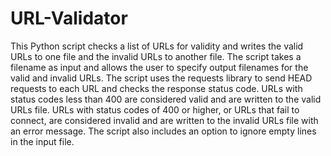 # URL-Validator
This Python script checks a list of URLs for validity and writes the valid URLs to one file and the invalid URLs to another file. The script takes a filename as input and allows the user to specify output filenames for the valid and invalid URLs. The script uses the requests library to send HEAD requests to each URL and checks the response status code. URLs with status codes less than 400 are considered valid and are written to the valid URLs file. URLs with status codes of 400 or higher, or URLs that fail to connect, are considered invalid and are written to the invalid URLs file with an error message. The script also includes an option to ignore empty lines in the input file.
